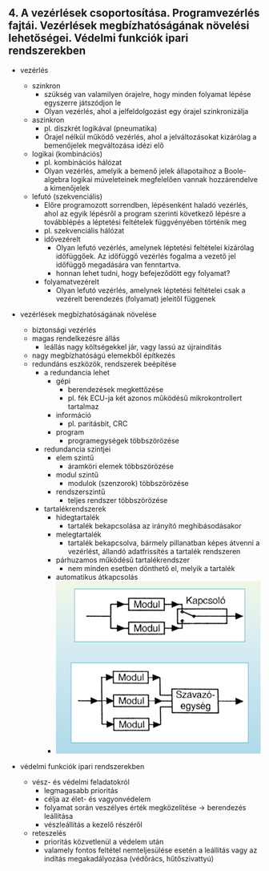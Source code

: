 ## 4. A vezérlések csoportosítása. Programvezérlés fajtái. Vezérlések megbízhatóságának növelési lehetőségei. Védelmi funkciók ipari rendszerekben

- vezérlés
  - szinkron
    - szükség van valamilyen órajelre, hogy minden folyamat lépése egyszerre játszódjon le
    - Olyan vezérlés, ahol a jelfeldolgozást egy órajel szinkronizálja
  - aszinkron
    - pl. diszkrét logikával (pneumatika)
    - Órajel nélkül működő vezérlés, ahol a jelváltozásokat kizárólag a bemenőjelek megváltozása idézi elő
  - logikai (kombinációs)
    - pl. kombinációs hálózat
    - Olyan vezérlés, amelyik a bemenő jelek állapotaihoz a Boole-algebra logikai múveleteinek megfelelően vannak hozzárendelve a kimenőjelek
  - lefutó (szekvenciális)
    - Előre programozott sorrendben, lépésenként haladó vezérlés, ahol az egyik lépésről a program szerinti következő lépésre a továbblépés a léptetési feltételek függvényében történik meg
    - pl. szekvenciális hálózat
    - idővezérelt
      - Olyan lefutó vezérlés, amelynek léptetési feltételei kizárólag időfüggőek. Az időfüggő vezérlés fogalma a vezető jel időfüggő megadására van fenntartva.
      - honnan lehet tudni, hogy befejeződött egy folyamat?
    - folyamatvezérelt
      - Olyan lefutó vezérlés, amelynek léptetési feltételei csak a vezérelt berendezés (folyamat) jeleitől függenek

- vezérlések megbízhatóságának növelése
  - biztonsági vezérlés
  - magas rendelkezésre állás
    - leállás nagy költségekkel jár, vagy lassú az újraindítás
  - nagy megbízhatóságú elemekből építkezés
  - redundáns eszközök, rendszerek beépítése
    - a redundancia lehet
      - gépi
        - berendezések megkettőzése
        - pl. fék ECU-ja két azonos működésű mikrokontrollert tartalmaz
      - információ
        - pl. paritásbit, CRC
      - program
        - programegységek többszörözése
    - redundancia szintjei
      - elem szintű
        - áramköri elemek többszörözése
      - modul szintű
        - modulok (szenzorok) többszörözése
      - rendszerszintű
        - teljes rendszer többszörözése
    - tartalékrendszerek
      - hidegtartalék
        - tartalék bekapcsolása az irányító meghibásodásakor
      - melegtartalék
        - tartalék bekapcsolva, bármely pillanatban képes átvenni a vezérlést, állandó adatfrissítés a tartalék rendszeren
      - párhuzamos működésű tartalékrendszer
        - nem minden esetben dönthető el, melyik a tartalék
      - automatikus átkapcsolás
      - ![Redundancia megoldási metódusok](./img/fig_redundant_systems.png)

- védelmi funkciók ipari rendszerekben
  - vész- és védelmi feladatokról
    - legmagasabb prioritás
    - célja az élet- és vagyonvédelem
    - folyamat során veszélyes érték megközelítése → berendezés leállítása
    - vészleállítás a kezelő részéről
  - reteszelés
    - prioritás közvetlenül a védelem után
    - valamely fontos feltétel nemteljesülése esetén a leállítás vagy az indítás megakadályozása (védőrács, hűtőszivattyú)
